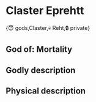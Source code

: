 # Claster Eprehtt

{😇 gods,Claster,💀 Reht,🔒 private}

## **God of:** Mortality

## **Godly description**

## **Physical description**
